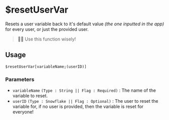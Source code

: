 # $resetUserVar
Resets a user variable back to it's default value *(the one inputted in the app)* for every user, or just the provided user.

> 🧙‍♂️ Use this function wisely!


## Usage
```
$resetUserVar[variableName;(userID)]
```

### Parameters
- `variableName` `(Type : String || Flag : Required)` : The name of the variable to reset.
- `userID` `(Type : Snowflake || Flag : Optional)` : The user to reset the variable for, if no user is provided, then the variable is reset for everyone!
